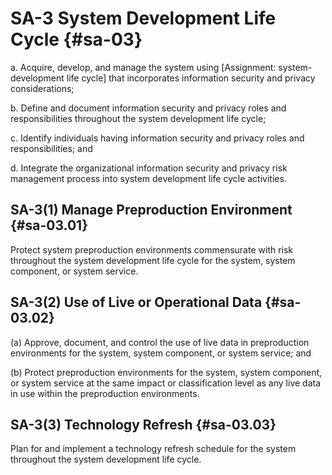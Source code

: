 # SA-3 System Development Life Cycle {#sa-03}

a. Acquire, develop, and manage the system using [Assignment: system-development life cycle] that incorporates information security and privacy considerations;

b. Define and document information security and privacy roles and responsibilities throughout the system development life cycle;

c. Identify individuals having information security and privacy roles and responsibilities; and

d. Integrate the organizational information security and privacy risk management process into system development life cycle activities.

## SA-3(1) Manage Preproduction Environment {#sa-03.01}

Protect system preproduction environments commensurate with risk throughout the system development life cycle for the system, system component, or system service.

## SA-3(2) Use of Live or Operational Data {#sa-03.02}

(a) Approve, document, and control the use of live data in preproduction environments for the system, system component, or system service; and

(b) Protect preproduction environments for the system, system component, or system service at the same impact or classification level as any live data in use within the preproduction environments.

## SA-3(3) Technology Refresh {#sa-03.03}

Plan for and implement a technology refresh schedule for the system throughout the system development life cycle.

